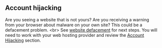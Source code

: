 
## Account hijacking

Are you seeing a website that is not yours? Are you receiving a warning from your browser about malware on your own site? This could be a defacement problem.
&lt;br&gt;
See [website defacement](en/topics/practice-1-emergencies/5-ddos/3-14-learn) for next steps. You will need to work with your web hosting provider and review the [Account Hijacking](en/topics/practice-1-emergencies/2-account-hijacked/1-1-intro.md) section.
